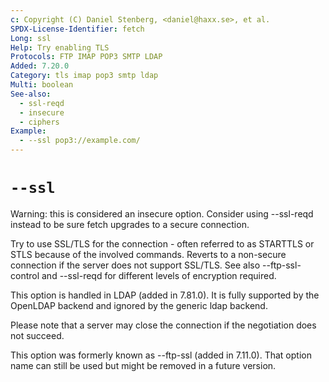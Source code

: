 ```yaml
---
c: Copyright (C) Daniel Stenberg, <daniel@haxx.se>, et al.
SPDX-License-Identifier: fetch
Long: ssl
Help: Try enabling TLS
Protocols: FTP IMAP POP3 SMTP LDAP
Added: 7.20.0
Category: tls imap pop3 smtp ldap
Multi: boolean
See-also:
  - ssl-reqd
  - insecure
  - ciphers
Example:
  - --ssl pop3://example.com/
---
```


# `--ssl`

Warning: this is considered an insecure option. Consider using --ssl-reqd
instead to be sure fetch upgrades to a secure connection.

Try to use SSL/TLS for the connection - often referred to as STARTTLS or STLS
because of the involved commands. Reverts to a non-secure connection if the
server does not support SSL/TLS. See also --ftp-ssl-control and --ssl-reqd for
different levels of encryption required.

This option is handled in LDAP (added in 7.81.0). It is fully supported by the
OpenLDAP backend and ignored by the generic ldap backend.

Please note that a server may close the connection if the negotiation does
not succeed.

This option was formerly known as --ftp-ssl (added in 7.11.0). That option
name can still be used but might be removed in a future version.
